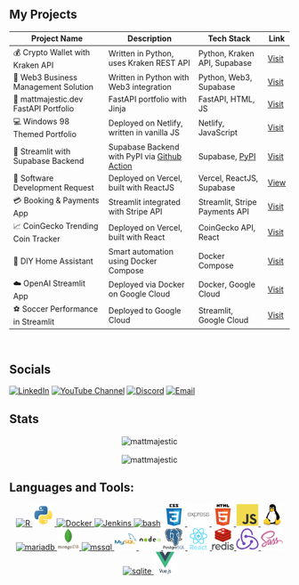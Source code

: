 ## My Projects

| Project Name | Description | Tech Stack | Link |
|--------------|-------------|------------|------|
| 💰 Crypto Wallet with Kraken API | Written in Python, uses Kraken REST API | Python, Kraken API, Supabase | [Visit](https://kraken-portfolio.streamlit.app/) |
| 👾 Web3 Business Management Solution | Written in Python with Web3 integration | Python, Web3, Supabase | [Visit](https://web3bms.streamlit.app/) |
| 💾 mattmajestic.dev FastAPI Portfolio | FastAPI portfolio with Jinja | FastAPI, HTML, JS | [Visit](https://mattmajestic.dev/) |
| 💻 Windows 98 Themed Portfolio | Deployed on Netlify, written in vanilla JS | Netlify, JavaScript | [Visit](https://majestic-windows-98.netlify.app/) |
| 🐍 Streamlit with Supabase Backend | Supabase Backend with PyPI via [Github Action](https://github.com/mattmajestic/streamlit-supabase/blob/main/.github/workflows/publish-to-pypi.yml)  | Supabase, [PyPI](https://pypi.org/project/streamlit-supabase/) | [Visit](https://supabase-demo.streamlit.app/) |
| 🚀 Software Development Request | Deployed on Vercel, built with ReactJS | Vercel, ReactJS, Supabase | [View](https://software-dev-request.vercel.app/) |
| 💳 Booking & Payments App | Streamlit integrated with Stripe API | Streamlit, Stripe Payments API | [Visit](https://stripe-demo-youtube.streamlit.app/) |
| 📈 CoinGecko Trending Coin Tracker | Deployed on Vercel, built with React | CoinGecko API, React | [Visit](https://coingecko-reactjs.vercel.app/) |
| 🐳 DIY Home Assistant | Smart automation using Docker Compose | Docker Compose | [Visit](https://github.com/mattmajestic/homeassistant-majestic#readme) |
| ☁️ OpenAI Streamlit App | Deployed via Docker on Google Cloud | Docker, Google Cloud | [Visit](https://openai-streamlit.app/) |
| ⚽ Soccer Performance in Streamlit | Deployed to Google Cloud | Streamlit, Google Cloud | [Visit](https://joga-bonito.tech/) |

<br /> 

## Socials
[![LinkedIn](https://img.shields.io/badge/-LinkedIn-blue?style=for-the-badge&logo=linkedin&logoColor=white)](https://www.linkedin.com/in/matthew-majestic/)
[![YouTube Channel](https://img.shields.io/badge/YouTube-Subscribe-red?style=for-the-badge&logo=youtube)](https://www.youtube.com/@majesticcoding/videos)
[![Discord](https://img.shields.io/badge/Discord-Official-blue?style=flat&logo=discord)](https://discord.com/users/.crypto_magic)
[![Email](https://img.shields.io/badge/📧-Email-blue)](mailto:mattmajestic@strictlyresearch.com?subject=[GitHub]%20Source%20Han%20Sans)

## Stats
<p align="center"><img align="center" src="https://github-readme-stats.vercel.app/api?username=mattmajestic&rank_icon=github" alt="mattmajestic" /></p>
<p align="center"><img align="center" src="https://github-readme-stats.vercel.app/api/top-langs/?username=mattmajestic&layout=pie" alt="mattmajestic" /></p>

## Languages and Tools:
<p align="center"><a href="https://docs.rstudio.com/" target="_blank" rel="noreferrer"> <img src="https://docs.rstudio.com/images/RStudio-ball.svg" alt="R" width="40" height="40"/> </a><a href="https://www.python.org" target="_blank" rel="noreferrer"> <img src="https://raw.githubusercontent.com/devicons/devicon/master/icons/python/python-original.svg" alt="python" width="40" height="40"/> </a><a href="https://www.docker.com/" target="_blank" rel="noreferrer"> <img src="https://d1.awsstatic.com/acs/characters/Logos/Docker-Logo_Horizontel_279x131.b8a5c41e56b77706656d61080f6a0217a3ba356d.png" alt="Docker" width="40" height="40"/> </a><a href="https://www.jenkins.io/" target="_blank" rel="noreferrer"> <img src="https://cdn.icon-icons.com/icons2/2107/PNG/512/file_type_jenkins_icon_130515.png" alt="Jenkins" width="40" height="40"/> </a><a href="https://www.gnu.org/software/bash/" target="_blank" rel="noreferrer"> <img src="https://www.vectorlogo.zone/logos/gnu_bash/gnu_bash-icon.svg" alt="bash" width="40" height="40"/></a> <a href="https://www.w3schools.com/css/" target="_blank" rel="noreferrer"> <img src="https://raw.githubusercontent.com/devicons/devicon/master/icons/css3/css3-original-wordmark.svg" alt="css3" width="40" height="40"/> </a> <a href="https://expressjs.com" target="_blank" rel="noreferrer"> <img src="https://raw.githubusercontent.com/devicons/devicon/master/icons/express/express-original-wordmark.svg" alt="express" width="40" height="40"/> </a> <a href="https://www.w3.org/html/" target="_blank" rel="noreferrer"> <img src="https://raw.githubusercontent.com/devicons/devicon/master/icons/html5/html5-original-wordmark.svg" alt="html5" width="40" height="40"/> </a> <a href="https://developer.mozilla.org/en-US/docs/Web/JavaScript" target="_blank" rel="noreferrer"> <img src="https://raw.githubusercontent.com/devicons/devicon/master/icons/javascript/javascript-original.svg" alt="javascript" width="40" height="40"/> </a> <a href="https://www.linux.org/" target="_blank" rel="noreferrer"> <img src="https://raw.githubusercontent.com/devicons/devicon/master/icons/linux/linux-original.svg" alt="linux" width="40" height="40"/> </a> <a href="https://mariadb.org/" target="_blank" rel="noreferrer"> <img src="https://www.vectorlogo.zone/logos/mariadb/mariadb-icon.svg" alt="mariadb" width="40" height="40"/> </a> <a href="https://www.mongodb.com/" target="_blank" rel="noreferrer"> <img src="https://raw.githubusercontent.com/devicons/devicon/master/icons/mongodb/mongodb-original-wordmark.svg" alt="mongodb" width="40" height="40"/> </a> <a href="https://www.microsoft.com/en-us/sql-server" target="_blank" rel="noreferrer"> <img src="https://www.svgrepo.com/show/303229/microsoft-sql-server-logo.svg" alt="mssql" width="40" height="40"/> </a> <a href="https://www.mysql.com/" target="_blank" rel="noreferrer"> <img src="https://raw.githubusercontent.com/devicons/devicon/master/icons/mysql/mysql-original-wordmark.svg" alt="mysql" width="40" height="40"/> </a> <a href="https://nodejs.org" target="_blank" rel="noreferrer"> <img src="https://raw.githubusercontent.com/devicons/devicon/master/icons/nodejs/nodejs-original-wordmark.svg" alt="nodejs" width="40" height="40"/> </a> <a href="https://www.postgresql.org" target="_blank" rel="noreferrer"> <img src="https://raw.githubusercontent.com/devicons/devicon/master/icons/postgresql/postgresql-original-wordmark.svg" alt="postgresql" width="40" height="40"/> </a>  <a href="https://reactjs.org/" target="_blank" rel="noreferrer"> <img src="https://raw.githubusercontent.com/devicons/devicon/master/icons/react/react-original-wordmark.svg" alt="react" width="40" height="40"/> </a> <a href="https://redis.io" target="_blank" rel="noreferrer"> <img src="https://raw.githubusercontent.com/devicons/devicon/master/icons/redis/redis-original-wordmark.svg" alt="redis" width="40" height="40"/> </a> <a href="https://redux.js.org" target="_blank" rel="noreferrer"> <img src="https://raw.githubusercontent.com/devicons/devicon/master/icons/redux/redux-original.svg" alt="redux" width="40" height="40"/> </a> <a href="https://sass-lang.com" target="_blank" rel="noreferrer"> <img src="https://raw.githubusercontent.com/devicons/devicon/master/icons/sass/sass-original.svg" alt="sass" width="40" height="40"/> </a> <a href="https://www.sqlite.org/" target="_blank" rel="noreferrer"> <img src="https://www.vectorlogo.zone/logos/sqlite/sqlite-icon.svg" alt="sqlite" width="40" height="40"/> </a> <a href="https://vuejs.org/" target="_blank" rel="noreferrer"> <img src="https://raw.githubusercontent.com/devicons/devicon/master/icons/vuejs/vuejs-original-wordmark.svg" alt="vuejs" width="40" height="40"/> </a> </p>
<br /> 
